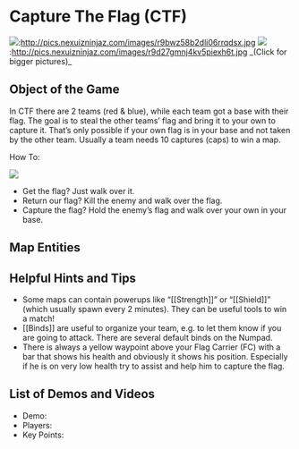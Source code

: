 Capture The Flag (CTF)
======================

![](http://pics.nexuizninjaz.com/images/zh1xq7e8jbjjwxk6ggh.jpg):http://pics.nexuizninjaz.com/images/r9bwz58b2dli06rrqdsx.jpg ![](http://pics.nexuizninjaz.com/images/hm0x93hvbm1npbecvi30.jpg):http://pics.nexuizninjaz.com/images/r9d27gmnj4kv5piexh6t.jpg
\_(Click for bigger pictures)\_

Object of the Game
------------------

In CTF there are 2 teams (red & blue), while each team got a base with their flag. The goal is to steal the other teams’ flag and bring it to your own to capture it. That’s only possible if your own flag is in your base and not taken by the other team. Usually a team needs 10 captures (caps) to win a map.

How To:

![](>http://pics.nexuizninjaz.com/images/tn6dbyyeq2hjoq1rwwu7.jpg)

- Get the flag? Just walk over it.
- Return our flag? Kill the enemy and walk over the flag.
- Capture the flag? Hold the enemy’s flag and walk over your own in your base.

Map Entities
------------

<Insert Map Entities here>

Helpful Hints and Tips
----------------------

- Some maps can contain powerups like “[[Strength]]” or “[[Shield]]” (which usually spawn every 2 minutes). They can be useful tools to win a match!
- [[Binds]] are useful to organize your team, e.g. to let them know if you are going to attack. There are several default binds on the Numpad.
- There is always a yellow waypoint above your Flag Carrier (FC) with a bar that shows his health and obviously it shows his position. Especially if he is on very low health try to assist and help him to capture the flag.

List of Demos and Videos
------------------------

-   Demo: <Insert Demo or Video Here>
-   Players: <Insert Player Names Here>
-   Key Points: <Insert key points in match here>

